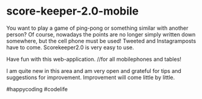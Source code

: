 # score-keeper-2.0-mobile

You want to play a game of ping-pong or something similar with another person? Of course, 
nowadays the points are no longer simply written down somewhere, but the cell phone must be used! 
Tweeted and Instagramposts have to come. Scorekeeper2.0 is very easy to use. 

Have fun with this web-application. //for all mobilephones and tables!

I am quite new in this area and am very open and grateful for tips and suggestions for improvement. 
Improvement will come little by little.

#happycoding #codelife
